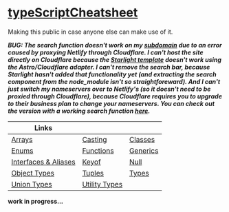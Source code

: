 # [typeScriptCheatsheet](https://tscheatsheet.madr.io)

Making this public in case anyone else can make use of it.

***BUG: The search function doesn't work on my [subdomain](https://tscheatsheet.madr.io/) due to an error caused by proxying Netlify through Cloudflare. I can't host the site directly on Cloudflare because the [Starlight template](https://starlight.astro.build/) doesn't work using the Astro/Cloudflare adapter. I can't remove the search bar, because Starlight hasn't added that functionality yet (and extracting the search component from the node_module isn't so straightforeward). And I can't just switch my nameservers over to Netlify's (so it doesn't need to be proxied through Cloudflare), because Cloudflare requires you to upgrade to their business plan to change your nameservers. You can check out the version with a working search function [here](https://tscheatsheet.netlify.app).***

| Links                                                                                  |                                                                        |                                                                    |
| -------------------------------------------------------------------------------------- | ---------------------------------------------------------------------- | ------------------------------------------------------------------ |
| [Arrays](https://tscheatsheet.madr.io/typescript/arrays)                               | [Casting](https://tscheatsheet.madr.io/typescript/casting)             | [Classes](https://tscheatsheet.madr.io/typescript/classes)         |
| [Enums](https://tscheatsheet.madr.io/typescript/enums)                                 | [Functions](https://tscheatsheet.madr.io/typescript/functions)         | [Generics](https://tscheatsheet.madr.io/typescript/generics)       |
| [Interfaces & Aliases](https://tscheatsheet.madr.io/typescript/interfaces_and_aliases) | [Keyof](https://tscheatsheet.madr.io/typescript/keyof)                 | [Null](https://tscheatsheet.madr.io/typescript/null_and_undefined) |
| [Object Types](https://tscheatsheet.madr.io/typescript/object_types)                   | [Tuples](https://tscheatsheet.madr.io/typescript/tuples)               | [Types](https://tscheatsheet.madr.io/typescript/types)             |
| [Union Types](https://tscheatsheet.madr.io/typescript/union_types)                     | [Utility Types](https://tscheatsheet.madr.io/typescript/utility_types) |

**work in progress...**

